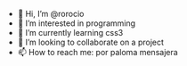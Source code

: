 - 👋 Hi, I’m @rorocio
- 👀 I’m interested in programming
- 🌱 I’m currently learning css3
- 💞️ I’m looking to collaborate on a project
- 📫 How to reach me: por paloma mensajera

<!---
rorocio/rorocio is a ✨ special ✨ repository because its `README.md` (this file) appears on your GitHub profile.
You can click the Preview link to take a look at your changes.
--->
